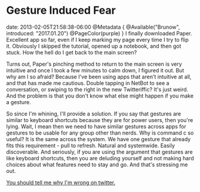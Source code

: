 # Gesture Induced Fear
date: 2013-02-05T21:58:38-06:00
@Metadata {
  @Available("Brunow", introduced: "2017.01.20")
  @PageColor(purple)
}
I finally downloaded Paper. Excellent app so far, even if I keep marking my page every time I try to flip it. Obviously I skipped the tutorial, opened up a notebook, and then got stuck. How the hell do I get back to the main screen?

Turns out, Paper's pinching method to return to the main screen is very intuitive and once I took a few minutes to calm down, I figured it out. But why am I so afraid? Because I've been using apps that aren't intuitive at all, and that has made me cautious. Double tapping in NetBot to see a conversation, or swiping to the right in the new Twitteriffic? It's just weird. And the problem is that you don't know what else might happen if you make a gesture.

So since I'm whining, I'll provide a solution. If you say that gestures are similar to keyboard shortcuts because they are for power users, then you're lying. Wait, I mean then we need to have similar gestures across apps for gestures to be usable for any group other than nerds. Why is command c so useful? It is the same across the system. We have one gesture that already fits this requirement - pull to refresh. Natural and systemwide. Easily discoverable. And seriously, if you are using the argument that gestures are like keyboard shortcuts, then you are deluding yourself and not making hard choices about what features need to stay and go. And that's stressing me out.

[You should tell me why I'm wrong on twitter.][linkTwitter]



[linkTwitter]: <http://www.twitter.com/davidbrunow>
